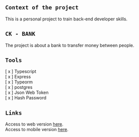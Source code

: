 ## `Context of the project`

This is a personal project to train back-end developer skills.

## `CK - BANK`

The project is about a bank to transfer money between people.

## `Tools`

[ x ] Typescript <br />
[ x ] Express <br />
[ x ] Typeorm <br />
[ x ] postgres <br />
[ x ] Json Web Token <br />
[ x ] Hash Password

## `Links`

Access to web version [here](https://github.com/kaiquecaires/ck-bank). </br>
Access to mobile version [here](https://github.com/kaiquecaires/ck-bank-app).
